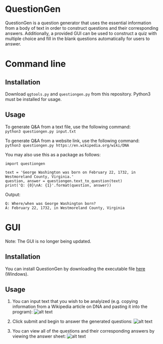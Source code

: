 # QuestionGen

QuestionGen is a question generator that uses the essential information from a body of text in order to construct questions and their corresponding answers. Additionally, a provided GUI can be used to construct a quiz with multiple choice and fill in the blank questions automatically for users to answer.

# Command line
## Installation
Download `qgtools.py` and `questiongen.py` from this repository. Python3 must be installed for usage.

## Usage
To generate Q&A from a text file, use the following command:<br>
`python3 questiongen.py input.txt`<br>

To generate Q&A from a website link, use the following command:<br>
`python3 questiongen.py https://en.wikipedia.org/wiki/DNA`<br>

You may also use this as a package as follows:<br>
```
import questiongen

text = 'George Washington was born on February 22, 1732, in Westmoreland County, Virginia.'
question, answer = questiongen.text_to_question(text)
print('Q: {0}\nA: {1}'.format(question, answer))
```
Output:
```
Q: Where/when was George Washington born?
A: February 22, 1732, in Westmoreland County, Virginia
```

# GUI
Note: The GUI is no longer being updated.
## Installation

You can install QuestionGen by downloading the executable file [here](https://github.com/ranjotsingh/QuestionGen/releases/download/v1.0/questiongen.exe) (Windows).

## Usage

1. You can input text that you wish to be analyized (e.g. copying information from a Wikipedia article on DNA and pasting it into the program):
![alt text](https://raw.githubusercontent.com/ranjotsingh/QuestionGen/master/images/question_gen1.png)

2. Click submit and begin to answer the generated questions:
![alt text](https://raw.githubusercontent.com/ranjotsingh/QuestionGen/master/images/question_gen2.png)

3. You can view all of the questions and their corresponding answers by viewing the answer sheet:
![alt text](https://raw.githubusercontent.com/ranjotsingh/QuestionGen/master/images/question_gen3.png)
